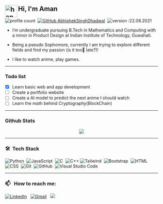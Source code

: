 ## <img alt="handwavegif" src="https://user-images.githubusercontent.com/39513876/112366216-8cfe7400-8cfe-11eb-8116-7d3dbae20e97.gif" width='40' align="left"/>  Hi, I'm Aman 


![profile count](https://komarev.com/ghpvc/?username=akr-25&color=red)&nbsp; [![GitHub AbhishekSinghDhadwal](https://img.shields.io/github/followers/akr-25?label=follow&style=social)](https://github.com/akr-25)&nbsp; ![version :22.08.2021](https://img.shields.io/badge/version-22.08.2021-informational) &nbsp;


- I’m undergraduate pursuing B.Tech in Mathematics and Computing with a minor in Product Design at Indian Institute of Technology, Guwahati.  

- Being a pseudo Sophomore, currently I am trying to explore different fields and find my passion (is it too👀 late?)! 

- I like to watch anime, play games.

------------------------------------------------------------

### Todo list
- [x] Learn basic web and app development 
- [ ] Create a portfolio website 
- [ ] Create a AI model to predict the next anime I should watch
- [ ] Learn the math behind Cryptography(BlockChain)

-------------------------------------------------------------

### Github Stats
<center>
<img src="https://github-readme-stats.vercel.app/api?username=akr-25&show_icons=true&hide_border=true&&count_private=true&include_all_commits=true"/>
</center>

---

### 🛠 &nbsp;Tech Stack

![Python](https://img.shields.io/badge/-Python-05122A?style=flat&logo=python)&nbsp; ![JavaScript](https://img.shields.io/badge/-JavaScript-05122A?style=flat&logo=javascript)&nbsp; ![C](https://img.shields.io/badge/-C-05122A?style=flat&logo=C&logoColor=A8B9CC)&nbsp; ![C++](https://img.shields.io/badge/-C++-05122A?style=flat&logo=C%2B%2B&logoColor=00599C)&nbsp;![Tailwind](https://img.shields.io/badge/-Tailwind-05122A?style=flat&logo=tailwindcss&logoColor)&nbsp; ![Bootstrap](https://img.shields.io/badge/-Bootstrap-05122A?style=flat&logo=bootstrap&logoColor=563D7C)&nbsp; ![HTML](https://img.shields.io/badge/-HTML-05122A?style=flat&logo=HTML5)&nbsp; ![CSS](https://img.shields.io/badge/-CSS-05122A?style=flat&logo=CSS3&logoColor=1572B6)&nbsp; ![Git](https://img.shields.io/badge/-Git-05122A?style=flat&logo=git)&nbsp; ![GitHub](https://img.shields.io/badge/-GitHub-05122A?style=flat&logo=github)&nbsp; ![Visual Studio Code](https://img.shields.io/badge/-Visual%20Studio%20Code-05122A?style=flat&logo=visual-studio-code&logoColor=007ACC)&nbsp;

---

### 📫 &nbsp; How to reach me:


<a href="https://www.linkedin.com/in/akr25/"><img alt="LinkedIn" src="https://img.shields.io/badge/linkedin%20-%230077B5.svg?&style=flat&logo=linkedin&logoColor=white"/></a> &nbsp;
<a href="mailto:aman.26262@gmail.com"><img alt="Gmail" src="https://img.shields.io/badge/Gmail-D14836?style=flat&logo=gmail&logoColor=white" /></a> &nbsp;
<a href="https://instagram.com/aman652"><img src="https://img.shields.io/badge/-@aman652_-E4405F?style=flat&logo=Instagram&logoColor=white"/></a> &nbsp;
